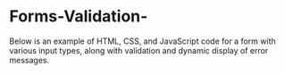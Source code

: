 # Forms-Validation-
 Below is an example of HTML, CSS, and JavaScript code for a form with various input types, along with validation and dynamic display of error messages.
